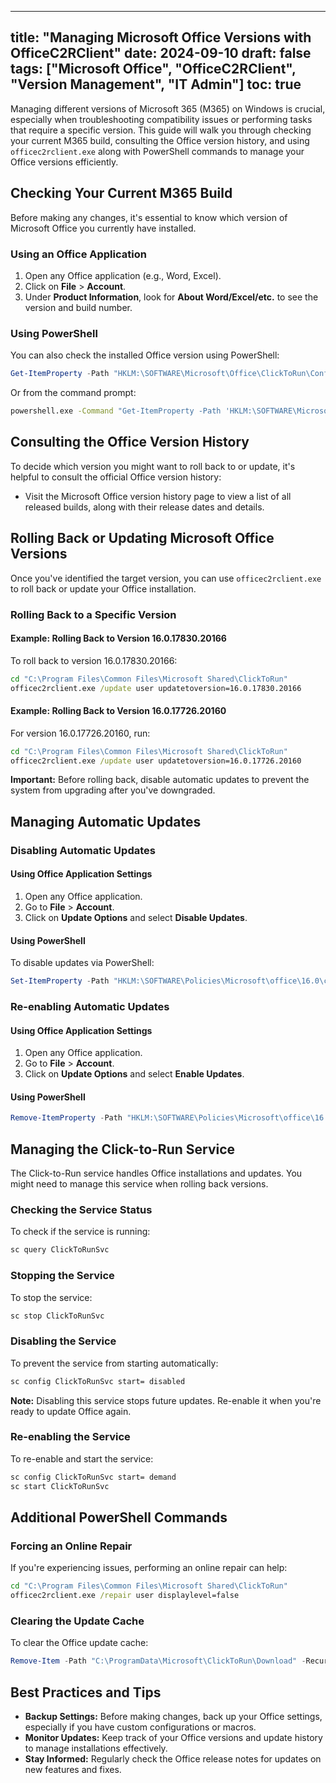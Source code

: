 
---
title: "Managing Microsoft Office Versions with OfficeC2RClient"
date: 2024-09-10
draft: false
tags: ["Microsoft Office", "OfficeC2RClient", "Version Management", "IT Admin"]
toc: true
---

Managing different versions of Microsoft 365 (M365) on Windows is crucial, especially when troubleshooting compatibility issues or performing tasks that require a specific version. This guide will walk you through checking your current M365 build, consulting the Office version history, and using `officec2rclient.exe` along with PowerShell commands to manage your Office versions efficiently.

## Checking Your Current M365 Build

Before making any changes, it's essential to know which version of Microsoft Office you currently have installed.

### Using an Office Application

1. Open any Office application (e.g., Word, Excel).
2. Click on **File** > **Account**.
3. Under **Product Information**, look for **About Word/Excel/etc.** to see the version and build number.

### Using PowerShell

You can also check the installed Office version using PowerShell:

```powershell
Get-ItemProperty -Path "HKLM:\SOFTWARE\Microsoft\Office\ClickToRun\Configuration" | Select-Object -Property VersionToReport
```

Or from the command prompt:

```cmd
powershell.exe -Command "Get-ItemProperty -Path 'HKLM:\SOFTWARE\Microsoft\Office\ClickToRun\Configuration' | Select-Object -Property VersionToReport"
```

## Consulting the Office Version History

To decide which version you might want to roll back to or update, it's helpful to consult the official Office version history:

- Visit the Microsoft Office version history page to view a list of all released builds, along with their release dates and details.

## Rolling Back or Updating Microsoft Office Versions

Once you've identified the target version, you can use `officec2rclient.exe` to roll back or update your Office installation.

### Rolling Back to a Specific Version

#### Example: Rolling Back to Version 16.0.17830.20166

To roll back to version 16.0.17830.20166:

```cmd
cd "C:\Program Files\Common Files\Microsoft Shared\ClickToRun"
officec2rclient.exe /update user updatetoversion=16.0.17830.20166
```

#### Example: Rolling Back to Version 16.0.17726.20160

For version 16.0.17726.20160, run:

```cmd
cd "C:\Program Files\Common Files\Microsoft Shared\ClickToRun"
officec2rclient.exe /update user updatetoversion=16.0.17726.20160
```

**Important:** Before rolling back, disable automatic updates to prevent the system from upgrading after you've downgraded.

## Managing Automatic Updates

### Disabling Automatic Updates

#### Using Office Application Settings

1. Open any Office application.
2. Go to **File** > **Account**.
3. Click on **Update Options** and select **Disable Updates**.

#### Using PowerShell

To disable updates via PowerShell:

```powershell
Set-ItemProperty -Path "HKLM:\SOFTWARE\Policies\Microsoft\office\16.0\common\officeupdate" -Name "enableautomaticupdates" -Value 0 -Type DWord
```

### Re-enabling Automatic Updates

#### Using Office Application Settings

1. Open any Office application.
2. Go to **File** > **Account**.
3. Click on **Update Options** and select **Enable Updates**.

#### Using PowerShell

```powershell
Remove-ItemProperty -Path "HKLM:\SOFTWARE\Policies\Microsoft\office\16.0\common\officeupdate" -Name "enableautomaticupdates"
```

## Managing the Click-to-Run Service

The Click-to-Run service handles Office installations and updates. You might need to manage this service when rolling back versions.

### Checking the Service Status

To check if the service is running:

```cmd
sc query ClickToRunSvc
```

### Stopping the Service

To stop the service:

```cmd
sc stop ClickToRunSvc
```

### Disabling the Service

To prevent the service from starting automatically:

```cmd
sc config ClickToRunSvc start= disabled
```

**Note:** Disabling this service stops future updates. Re-enable it when you're ready to update Office again.

### Re-enabling the Service

To re-enable and start the service:

```cmd
sc config ClickToRunSvc start= demand
sc start ClickToRunSvc
```

## Additional PowerShell Commands

### Forcing an Online Repair

If you're experiencing issues, performing an online repair can help:

```cmd
cd "C:\Program Files\Common Files\Microsoft Shared\ClickToRun"
officec2rclient.exe /repair user displaylevel=false
```

### Clearing the Update Cache

To clear the Office update cache:

```powershell
Remove-Item -Path "C:\ProgramData\Microsoft\ClickToRun\Download" -Recurse -Force
```

## Best Practices and Tips

- **Backup Settings:** Before making changes, back up your Office settings, especially if you have custom configurations or macros.
- **Monitor Updates:** Keep track of your Office versions and update history to manage installations effectively.
- **Stay Informed:** Regularly check the Office release notes for updates on new features and fixes.
